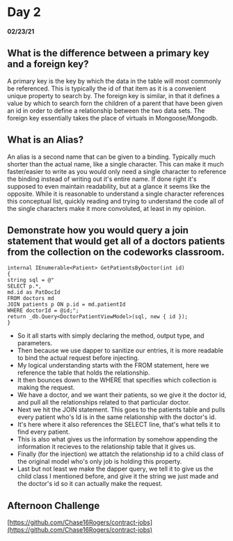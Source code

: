 # Day 2
__02/23/21__

## What is the difference between a primary key and a foreign key?

A primary key is the key by which the data in the table will most commonly be referenced. This is typically the id of that item as it is a convenient unique property to search by. The foreign key is similar, in that it defines a value by which to search forn the children of a parent that have been given an id in order to define a relationship between the two data sets. The foreign key essentially takes the place of virtuals in Mongoose/Mongodb.

## What is an Alias?

An alias is a second name that can be given to a binding. Typically much shorter than the actual name, like a single character. This can make it much faster/easier to write as you would only need a single character to reference the binding instead of writing out it's entire name. If done right it's supposed to even maintain readability, but at a glance it seems like the opposite. While it is reasonable to understand a single character references this conceptual list, quickly reading and trying to understand the code all of the single characters make it more convoluted, at least in my opinion.

## Demonstrate how you would query a join statement that would get all of a doctors patients from the collection on the codeworks classroom.

```
internal IEnumerable<Patient> GetPatientsByDoctor(int id)
{
string sql = @"
SELECT p.*,
md.id as PatDocId
FROM doctors md
JOIN patients p ON p.id = md.patientId
WHERE doctorId = @id;";
return _db.Query<DoctorPatientViewModel>(sql, new { id });
}
```
- So it all starts with simply declaring the method, output type, and parameters.
- Then because we use dapper to sanitize our entries, it is more readable to bind the actual request before injecting.
- My logical understanding starts with the FROM statement, here we reference the table that holds the relationship.
- It then bounces down to the WHERE that specifies which collection is making the request. 
 - We have a doctor, and we want their patients, so we give it the doctor id, and pull all the relationships related to that particular doctor.
- Next we hit the JOIN statement. This goes to the patients table and pulls every patient who's Id is in the same relationship with the doctor's id.
 - It's here where it also references the SELECT line, that's what tells it to find every patient.
 - This is also what gives us the information by somehow appending the information it recieves to the relationship table that it gives us.
- Finally (for the injection) we attatch the relationship id to a child class of the original model who's only job is holding this property.
- Last but not least we make the dapper query, we tell it to give us the child class I mentioned before, and give it the string we just made and the doctor's id so it can actually make the request. 
## Afternoon Challenge

[https://github.com/Chase16Rogers/contract-jobs](https://github.com/Chase16Rogers/contract-jobs)
